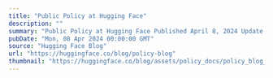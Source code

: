 ```yaml
---
title: "Public Policy at Hugging Face"
description: ""
summary: "Public Policy at Hugging Face Published April 8, 2024 Update on GitHubAI Policy at Hugging Face is a..."
pubDate: "Mon, 08 Apr 2024 00:00:00 GMT"
source: "Hugging Face Blog"
url: "https://huggingface.co/blog/policy-blog"
thumbnail: "https://huggingface.co/blog/assets/policy_docs/policy_blog_thumbnail.png"
---
```


